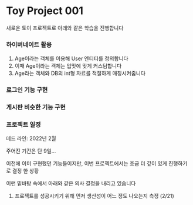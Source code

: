 # Toy Project 001

새로운 토이 프로젝트로 아래와 같은 학습을 진행합니다

### 하이버네이트 활용

1. Age이라는 객체를 이용해 User 엔티티를 정의합니다
2. 이때 Age이라는 객체는 입맛에 맞게 커스텀합니다
3. Age라는 객체와 DB의 int형 자료를 적절하게 매칭시켜줍니다

### 로그인 기능 구현

### 게시판 비슷한 기능 구현

### 프로젝트 일정

데드 라인: 2022년 2월

주어진 기간은 단 9일...

이전에 이미 구현했던 기능들이지만, 이번 프로젝트에서는 조금 더 깊이 있게 진행하기로 결정 한 상황

이런 밑바탕 속에서 아래와 같은 의사 결정을 내리고 있습니다

1. 프로젝트를 성공시키기 위해 먼저 생산성이 어느 정도 나오는지 측정 (2/21)